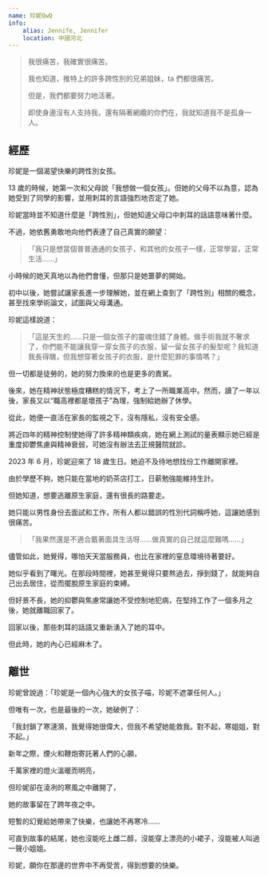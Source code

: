 ```yaml
---
name: 珍妮QwQ
info:
    alias: Jennife, Jennifer
    location: 中國河北
---
```


> 我很痛苦，我確實很痛苦。
> 
> 我也知道，推特上的許多跨性別的兄弟姐妹，ta 們都很痛苦。
> 
> 但是，我們都要努力地活著。
> 
> 即使身邊沒有人支持我，還有隔著網纜的你們在，我就知道我不是孤身一人。

## 經歷

珍妮是一個渴望快樂的跨性別女孩。

13 歲的時候，她第一次和父母說「我想做一個女孩」。但她的父母不以為意，認為她受到了同學的影響，並用刺耳的言語強烈地否定了她。

珍妮當時並不知道什麼是「跨性別」，但她知道父母口中刺耳的話語意味著什麼。

不過，她依舊勇敢地向他們表達了自己真實的願望：

> 「我只是想當個普普通通的女孩子，和其他的女孩子一樣，正常學習，正常生活……」

小時候的她天真地以為他們會懂，但那只是她噩夢的開始。

初中以後，她嘗試讓家長進一步理解她，並在網上查到了「跨性別」相關的概念，甚至找來學術論文，試圖與父母溝通。

珍妮這樣說道：

> 「這是天生的……只是一個女孩子的靈魂住錯了身體。做手術我就不奢求了，你們能不能讓我穿一穿女孩子的衣服，留一留女孩子的髮型呢？我知道我長得醜，但我想穿著女孩子的衣服，是什麼犯罪的事情嗎？」

但一切都是徒勞的，她的努力換來的也是更多的責駡。

後來，她在精神狀態極度糟糕的情況下，考上了一所職業高中。然而，讀了一年以後，家長又以“職高裡都是壞孩子”為理，強制給她辦了休學。

從此，她便一直活在家長的監視之下，沒有隱私，沒有安全感。

將近四年的精神控制使她得了許多精神類疾病，她在網上測試的量表顯示她已經是重度抑鬱焦慮與精神衰弱，可她沒有辦法去正規醫院就診。

2023 年 6 月，珍妮迎來了 18 歲生日。她迫不及待地想找份工作離開家裡。

由於學歷不夠，她只能在當地的奶茶店打工，日薪勉強能維持生計。

但她知道，想要逃離原生家庭，還有很長的路要走。

她只能以男性身份去面試和工作，所有人都以錯誤的性別代詞稱呼她，這讓她感到很痛苦。

> 「我果然還是不適合戴著面具生活呀……做真實的自己就這麼難嗎……」

儘管如此，她覺得，哪怕天天當服務員，也比在家裡的窒息環境待著要好。

她似乎看到了曙光。在那段時間裡，她甚至覺得只要熬過去，掙到錢了，就能夠自己出去居住，從而擺脫原生家庭的束縛。

但好景不長，她的抑鬱與焦慮常讓她不受控制地犯病，在堅持工作了一個多月之後，她就離職回家了。

回家以後，那些刺耳的話語又重新湧入了她的耳中。

但此時，她的內心已經麻木了。

## 離世

珍妮曾說過：「珍妮是一個內心強大的女孩子喵，珍妮不遮罩任何人。」

但唯有一次，也是最後的一次，她破例了：

「我封鎖了寒漣漪，我覺得她很偉大，但我不希望她能救我。對不起，寒姐姐，對不起。」

新年之際，煙火和鞭炮寄託著人們的心願，

千萬家裡的燈火溫暖而明亮，

但珍妮卻在淩冽的寒風之中離開了，

她的故事留在了跨年夜之中。

短暫的幻覺給她帶來了快樂，也讓她不再寒冷……

可直到故事的結尾，她也沒能吃上雌二醇，沒能穿上漂亮的小裙子，沒能被人叫過一聲小姐姐。

珍妮，願你在那邊的世界中不再受苦，得到想要的快樂。
